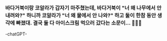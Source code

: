 ### 바다거북이랑 코알라가 갑자기 마주쳤는데, 바다거북이 "너 왜 나무에서 안 내려와?" 하니까 코알라가 "너 왜 물에서 안 나와?" 하고 둘이 한참 동안 생각에 빠졌대. 결국 둘 다 아이스크림 먹으러 갔다는 소문이... 🍦🐢🐨
-chatGPT-
